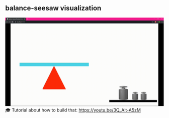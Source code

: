 balance-seesaw visualization
----------
![](balance-seesaw.gif)
:mortar_board: Tutorial about how to build that: https://youtu.be/3Q_Ait-A5zM

